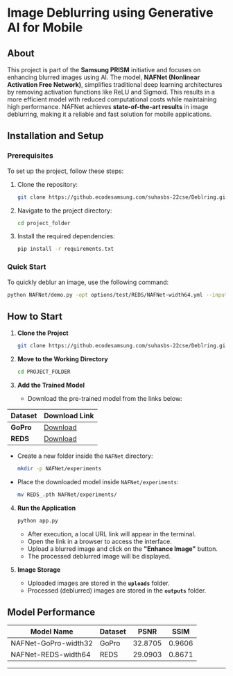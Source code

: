 # Image Deblurring using Generative AI for Mobile

## About
This project is part of the **Samsung PRISM** initiative and focuses on enhancing blurred images using AI. The model, **NAFNet (Nonlinear Activation Free Network)**, simplifies traditional deep learning architectures by removing activation functions like ReLU and Sigmoid. This results in a more efficient model with reduced computational costs while maintaining high performance. NAFNet achieves **state-of-the-art results** in image deblurring, making it a reliable and fast solution for mobile applications.

## Installation and Setup

### Prerequisites
To set up the project, follow these steps:

1. Clone the repository:
   ```sh
   git clone https://github.ecodesamsung.com/suhasbs-22cse/Deblring.git
   ```
2. Navigate to the project directory:
   ```sh
   cd project_folder
   ```
3. Install the required dependencies:
   ```sh
   pip install -r requirements.txt
   ```

### Quick Start
To quickly deblur an image, use the following command:
```sh
python NAFNet/demo.py -opt options/test/REDS/NAFNet-width64.yml --input_path uploads/101.png --output_path outputs/deblur_img.png
```

## How to Start

1. **Clone the Project**
   ```sh
   git clone https://github.ecodesamsung.com/suhasbs-22cse/Deblring.git
   ```

2. **Move to the Working Directory**
   ```sh
   cd PROJECT_FOLDER
   ```

3. **Add the Trained Model**
   - Download the pre-trained model from the links below:

| Dataset | Download Link |
|---------|--------------|
| **GoPro** | [Download](https://drive.google.com/file/d/1S0PVRbyTakYY9a82kujgZLbMihfNBLfC/view) |
| **REDS**  | [Download](https://drive.google.com/file/d/14D4V4raNYIOhETfcuuLI3bGLB-OYIv6X/view) |

   - Create a new folder inside the `NAFNet` directory:
     ```sh
     mkdir -p NAFNet/experiments
     ```
   - Place the downloaded model inside `NAFNet/experiments`:
     ```sh
     mv REDS_.pth NAFNet/experiments/
     ```

4. **Run the Application**
   ```sh
   python app.py
   ```
   - After execution, a local URL link will appear in the terminal.
   - Open the link in a browser to access the interface.
   - Upload a blurred image and click on the **"Enhance Image"** button.
   - The processed deblurred image will be displayed.

5. **Image Storage**
   - Uploaded images are stored in the **`uploads`** folder.
   - Processed (deblurred) images are stored in the **`outputs`** folder.

## Model Performance

| Model Name               | Dataset | PSNR  | SSIM  |
|--------------------------|---------|-------|-------|
| NAFNet-GoPro-width32     | GoPro   | 32.8705 | 0.9606 |
| NAFNet-REDS-width64      | REDS    | 29.0903 | 0.8671 |

---


